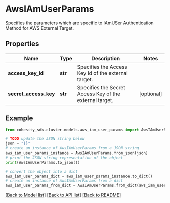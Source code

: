 # AwsIAmUserParams

Specifies the parameters which are specific to IAmUSer Authentication Method for AWS External Target.

## Properties

Name | Type | Description | Notes
------------ | ------------- | ------------- | -------------
**access_key_id** | **str** | Specifies the Access Key Id of the external target. | 
**secret_access_key** | **str** | Specifies the Secret Access Key of the external target. | [optional] 

## Example

```python
from cohesity_sdk.cluster.models.aws_iam_user_params import AwsIAmUserParams

# TODO update the JSON string below
json = "{}"
# create an instance of AwsIAmUserParams from a JSON string
aws_iam_user_params_instance = AwsIAmUserParams.from_json(json)
# print the JSON string representation of the object
print(AwsIAmUserParams.to_json())

# convert the object into a dict
aws_iam_user_params_dict = aws_iam_user_params_instance.to_dict()
# create an instance of AwsIAmUserParams from a dict
aws_iam_user_params_from_dict = AwsIAmUserParams.from_dict(aws_iam_user_params_dict)
```
[[Back to Model list]](../README.md#documentation-for-models) [[Back to API list]](../README.md#documentation-for-api-endpoints) [[Back to README]](../README.md)


